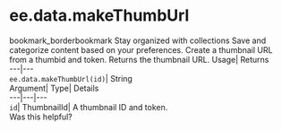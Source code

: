  
#  ee.data.makeThumbUrl 
bookmark_borderbookmark Stay organized with collections  Save and categorize content based on your preferences.
Create a thumbnail URL from a thumbid and token. 
Returns the thumbnail URL.
Usage| Returns  
---|---  
`ee.data.makeThumbUrl(id)`| String  
Argument| Type| Details  
---|---|---  
`id`| ThumbnailId| A thumbnail ID and token.  
Was this helpful?
